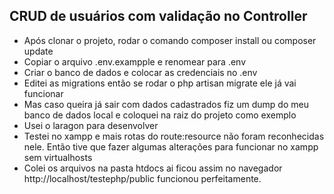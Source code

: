 ## CRUD de usuários com validação no Controller
- Após clonar o projeto, rodar o comando composer install ou composer update
- Copiar o arquivo .env.exampple e renomear para .env 
- Criar o banco de dados e colocar as credenciais no .env
- Editei as migrations então se rodar o php artisan migrate ele já vai funcionar
- Mas caso queira já sair com dados cadastrados fiz um dump do meu banco de dados local e coloquei na raiz do projeto como exemplo 
- Usei o laragon para desenvolver 
- Testei no xampp e mais rotas do route:resource não foram reconhecidas nele. Então tive que fazer algumas alterações para funcionar no xampp sem virtualhosts 
- Colei os arquivos na pasta htdocs ai ficou assim no navegador http://localhost/testephp/public funcionou perfeitamente.